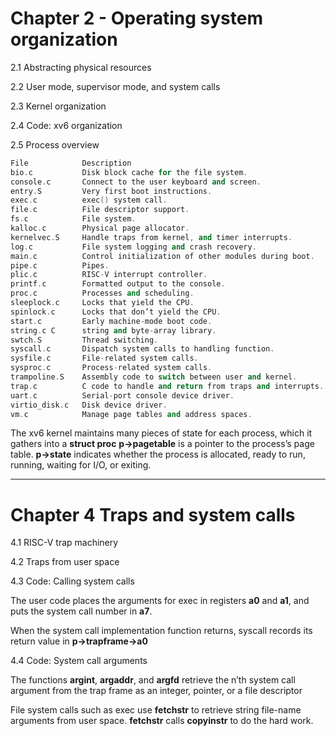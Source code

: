 # Chapter 2 - Operating system organization


2.1 Abstracting physical resources

2.2 User mode, supervisor mode, and system calls

2.3 Kernel organization

2.4 Code: xv6 organization

2.5 Process overview
```CPP []
File            Description
bio.c           Disk block cache for the file system.
console.c       Connect to the user keyboard and screen.
entry.S         Very first boot instructions.
exec.c          exec() system call.
file.c          File descriptor support.
fs.c            File system.
kalloc.c        Physical page allocator.
kernelvec.S     Handle traps from kernel, and timer interrupts.
log.c           File system logging and crash recovery.
main.c          Control initialization of other modules during boot.
pipe.c          Pipes.
plic.c          RISC-V interrupt controller.
printf.c        Formatted output to the console.
proc.c          Processes and scheduling.
sleeplock.c     Locks that yield the CPU.
spinlock.c      Locks that don’t yield the CPU.
start.c         Early machine-mode boot code.
string.c C      string and byte-array library.
swtch.S         Thread switching.
syscall.c       Dispatch system calls to handling function.
sysfile.c       File-related system calls.
sysproc.c       Process-related system calls.
trampoline.S    Assembly code to switch between user and kernel.
trap.c          C code to handle and return from traps and interrupts.
uart.c          Serial-port console device driver.
virtio_disk.c   Disk device driver.
vm.c            Manage page tables and address spaces.
```

The xv6 kernel maintains many pieces of state for each process, which it gathers into a **struct proc**
**p->pagetable** is a pointer to the process’s page table.
**p->state** indicates whether the process is allocated, ready to run, running, waiting for I/O, or
exiting.

---

# Chapter 4 Traps and system calls


4.1 RISC-V trap machinery

4.2 Traps from user space

4.3 Code: Calling system calls

The user code places the arguments for exec in registers **a0** and **a1**, and puts the system call number in **a7**.

When the system call implementation function returns, syscall records its return value in **p->trapframe->a0**

4.4 Code: System call arguments

The functions **argint**, **argaddr**, and **argfd** retrieve the n’th system call argument from the trap frame as an integer, pointer, or a file descriptor
     
File system calls such as exec use **fetchstr** to retrieve string file-name arguments from user space. **fetchstr** calls **copyinstr** to do the hard work.